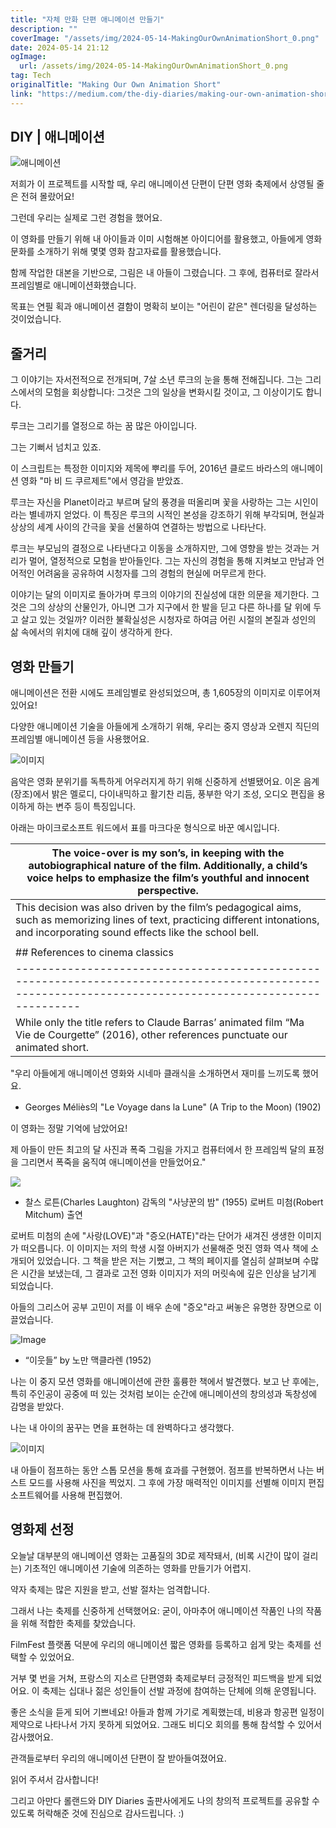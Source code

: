 ```yaml
---
title: "자체 만화 단편 애니메이션 만들기"
description: ""
coverImage: "/assets/img/2024-05-14-MakingOurOwnAnimationShort_0.png"
date: 2024-05-14 21:12
ogImage:
  url: /assets/img/2024-05-14-MakingOurOwnAnimationShort_0.png
tag: Tech
originalTitle: "Making Our Own Animation Short"
link: "https://medium.com/the-diy-diaries/making-our-own-animation-short-e22f63a10070"
---
```


## DIY | 애니메이션

![애니메이션](/assets/img/2024-05-14-MakingOurOwnAnimationShort_0.png)

저희가 이 프로젝트를 시작할 때, 우리 애니메이션 단편이 단편 영화 축제에서 상영될 줄은 전혀 몰랐어요!

그런데 우리는 실제로 그런 경험을 했어요.

이 영화를 만들기 위해 내 아이들과 이미 시험해본 아이디어를 활용했고, 아들에게 영화 문화를 소개하기 위해 몇몇 영화 참고자료를 활용했습니다.

함께 작업한 대본을 기반으로, 그림은 내 아들이 그렸습니다. 그 후에, 컴퓨터로 잘라서 프레임별로 애니메이션화했습니다.

목표는 연필 획과 애니메이션 결함이 명확히 보이는 "어린이 같은" 렌더링을 달성하는 것이었습니다.

## 줄거리

그 이야기는 자서전적으로 전개되며, 7살 소년 루크의 눈을 통해 전해집니다. 그는 그리스에서의 모험을 회상합니다: 그것은 그의 일상을 변화시킬 것이고, 그 이상이기도 합니다.

루크는 그리기를 열정으로 하는 꿈 많은 아이입니다.

그는 기뻐서 넘치고 있죠.

이 스크립트는 특정한 이미지와 제목에 뿌리를 두어, 2016년 클로드 바라스의 애니메이션 영화 "마 비 드 쿠르제트"에서 영감을 받았죠.

루크는 자신을 Planet이라고 부르며 달의 풍경을 떠올리며 꽃을 사랑하는 그는 시인이라는 별네까지 얻었다. 이 특징은 루크의 시적인 본성을 강조하기 위해 부각되며, 현실과 상상의 세계 사이의 간극을 꽃을 선물하여 연결하는 방법으로 나타난다.

루크는 부모님의 결정으로 나타낸다고 이동을 소개하지만, 그에 영향을 받는 것과는 거리가 멀어, 열정적으로 모험을 받아들인다. 그는 자신의 경험을 통해 지켜보고 만남과 언어적인 어려움을 공유하여 시청자를 그의 경험의 현실에 머무르게 한다.

이야기는 달의 이미지로 돌아가며 루크의 이야기의 진실성에 대한 의문을 제기한다. 그것은 그의 상상의 산물인가, 아니면 그가 지구에서 한 발을 딛고 다른 하나를 달 위에 두고 살고 있는 것일까? 이러한 불확실성은 시청자로 하여금 어린 시절의 본질과 성인의 삶 속에서의 위치에 대해 깊이 생각하게 한다.

## 영화 만들기

애니메이션은 전환 시에도 프레임별로 완성되었으며, 총 1,605장의 이미지로 이루어져 있어요!

다양한 애니메이션 기술을 아들에게 소개하기 위해, 우리는 중지 영상과 오렌지 직딘의 프레임별 애니메이션 등을 사용했어요.

![이미지](/assets/img/2024-05-14-MakingOurOwnAnimationShort_1.png)

음악은 영화 분위기를 독특하게 어우러지게 하기 위해 신중하게 선별됐어요. 이온 음계(장조)에서 밝은 멜로디, 다이내믹하고 활기찬 리듬, 풍부한 악기 조성, 오디오 편집을 용이하게 하는 변주 등이 특징입니다.

아래는 마이크로소프트 워드에서 표를 마크다운 형식으로 바꾼 예시입니다.

| The voice-over is my son’s, in keeping with the autobiographical nature of the film. Additionally, a child’s voice helps to emphasize the film’s youthful and innocent perspective.     |
| --------------------------------------------------------------------------------------------------------------------------------------------------------------------------------------- |
| This decision was also driven by the film’s pedagogical aims, such as memorizing lines of text, practicing different intonations, and incorporating sound effects like the school bell. |
|                                                                                                                                                                                         |
| ## References to cinema classics                                                                                                                                                        |
| -------------------------------------------------------------------------------------------------------------------------------------------------------                                 |
| While only the title refers to Claude Barras’ animated film “Ma Vie de Courgette” (2016), other references punctuate our animated short.                                                |

"우리 아들에게 애니메이션 영화와 시네마 클래식을 소개하면서 재미를 느끼도록 했어요.

- Georges Méliès의 "Le Voyage dans la Lune" (A Trip to the Moon) (1902)

이 영화는 정말 기억에 남았어요!

제 아들이 만든 최고의 달 사진과 폭죽 그림을 가지고 컴퓨터에서 한 프레임씩 달의 표정을 그리면서 폭죽을 움직여 애니메이션을 만들었어요."

<img src="/assets/img/2024-05-14-MakingOurOwnAnimationShort_2.png" />

- 찰스 로튼(Charles Laughton) 감독의 "사냥꾼의 밤" (1955) 로버트 미첨(Robert Mitchum) 출연

로버트 미첨의 손에 "사랑(LOVE)"과 "증오(HATE)"라는 단어가 새겨진 생생한 이미지가 떠오릅니다. 이 이미지는 저의 학생 시절 아버지가 선물해준 멋진 영화 역사 책에 소개되어 있었습니다. 그 책을 받은 저는 기뻤고, 그 책의 페이지를 열심히 살펴보며 수많은 시간을 보냈는데, 그 결과로 고전 영화 이미지가 저의 머릿속에 깊은 인상을 남기게 되었습니다.

아들의 그리스어 공부 고민이 저를 이 배우 손에 "증오"라고 써놓은 유명한 장면으로 이끌었습니다.

![Image](/assets/img/2024-05-14-MakingOurOwnAnimationShort_3.png)

- “이웃들” by 노만 맥클라렌 (1952)

나는 이 중지 모션 영화를 애니메이션에 관한 훌륭한 책에서 발견했다. 보고 난 후에는, 특히 주인공이 공중에 떠 있는 것처럼 보이는 순간에 애니메이션의 창의성과 독창성에 감명을 받았다.

나는 내 아이의 꿈꾸는 면을 표현하는 데 완벽하다고 생각했다.

![이미지](/assets/img/2024-05-14-MakingOurOwnAnimationShort_4.png)

내 아들이 점프하는 동안 스톱 모션을 통해 효과를 구현했어. 점프를 반복하면서 나는 버스트 모드를 사용해 사진을 찍었지. 그 후에 가장 매력적인 이미지를 선별해 이미지 편집 소프트웨어를 사용해 편집했어.

## 영화제 선정

오늘날 대부분의 애니메이션 영화는 고품질의 3D로 제작돼서, (비록 시간이 많이 걸리는) 기초적인 애니메이션 기술에 의존하는 영화를 만들기가 어렵지.

약자 축제는 많은 지원을 받고, 선발 절차는 엄격합니다.

그래서 나는 축제를 신중하게 선택했어요: 굳이, 아마추어 애니메이션 작품인 나의 작품을 위해 적합한 축제를 찾았습니다.

FilmFest 플랫폼 덕분에 우리의 애니메이션 짧은 영화를 등록하고 쉽게 맞는 축제를 선택할 수 있었어요.

거부 몇 번을 거쳐, 프랑스의 지소르 단편영화 축제로부터 긍정적인 피드백을 받게 되었어요. 이 축제는 십대나 젊은 성인들이 선발 과정에 참여하는 단체에 의해 운영됩니다.

좋은 소식을 듣게 되어 기쁘네요! 아들과 함께 가기로 계획했는데, 비용과 항공편 일정이 제약으로 나타나서 가지 못하게 되었어요. 그래도 비디오 회의를 통해 참석할 수 있어서 감사했어요.

관객들로부터 우리의 애니메이션 단편이 잘 받아들여졌어요.

읽어 주셔서 감사합니다!

그리고 아만다 롤랜드와 DIY Diaries 출판사에게도 나의 창의적 프로젝트를 공유할 수 있도록 허락해준 것에 진심으로 감사드립니다. :)
